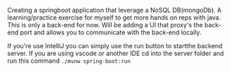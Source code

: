 Creating a springboot application that leverage a NoSQL DB(mongoDb). A learning/practice exercise for myself to get more hands on reps with java. 
This is only a back-end for now. Will be adding a UI that proxy's the back-end port and allows you to communicate with the back-end locally.


If you're use IntelliJ you can simply use the run button to startthe backend server. If you are using vscode or another IDE cd into the server folder and run this command ```./mvnw spring-boot:run```
